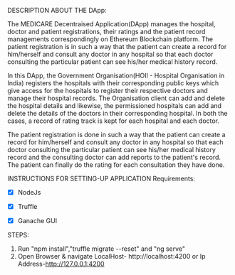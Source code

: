 DESCRIPTION ABOUT THE DApp:

The MEDICARE Decentraised Application(DApp) manages the hospital, doctor and patient registrations, their ratings and the patient record managements correspondingly on Ethereum Blockchain platform. The patient registration is in such a way that the patient can create a record for him/herself and consult any doctor in any hospital so that each doctor consulting the particular patient can see his/her medical history record.

In this DApp, the Government Organisation(HOII - Hospital Organisation in India) registers the hospitals with their corresponding public keys which give access for the hospitals to register their respective doctors and manage their hospital records. The Organisation client can add and delete the hospital details and likewise, the permissioned hospitals can add and delete the details of the doctors in their corresponding hospital. In both the cases, a record of rating track is kept for each hospital and each doctor.

The patient registration is done in such a way that the patient can create a record for him/herself and consult any doctor in any hospital so that each doctor consulting the particular patient can see his/her medical history record and the consulting doctor can add reports to the patient's record. The patient can finally do the rating for each consultation they have done.


INSTRUCTIONS FOR SETTING-UP APPLICATION Requirements:

- [X] NodeJs 
- [X] Truffle 
- [X] Ganache GUI



STEPS:

1. Run "npm install","truffle migrate --reset" and "ng serve"
2. Open Browser & navigate LocalHost- http://localhost:4200 or Ip Address-http://127.0.0.1:4200
